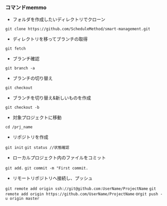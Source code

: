 ### コマンドmemmo

- フォルダを作成したいディレクトリでクローン 

```git clone https://github.com/ScheduleMethod/smart-management.git```

- ディレクトリを移ってブランチの取得

```git fetch```

- ブランチ確認

```git branch -a```

- ブランチの切り替え

```git checkout```

- ブランチを切り替え&新しいものを作成

```git checkout -b```

- 対象プロジェクトに移動

```cd /prj_name```

- リポジトリを作成 

```git init```
```git status //状態確認```

- ローカルプロジェクト内のファイルをコミット

```git add.```
```git commit -m "First commit.```

- リモートリポジトリへ接続し、プッシュ

```git remote add origin ssh://git@github.com:UserName/ProjectName```
```git remote add origin https://github.com/UserName/ProjectName```
or```git push -u origin master```


